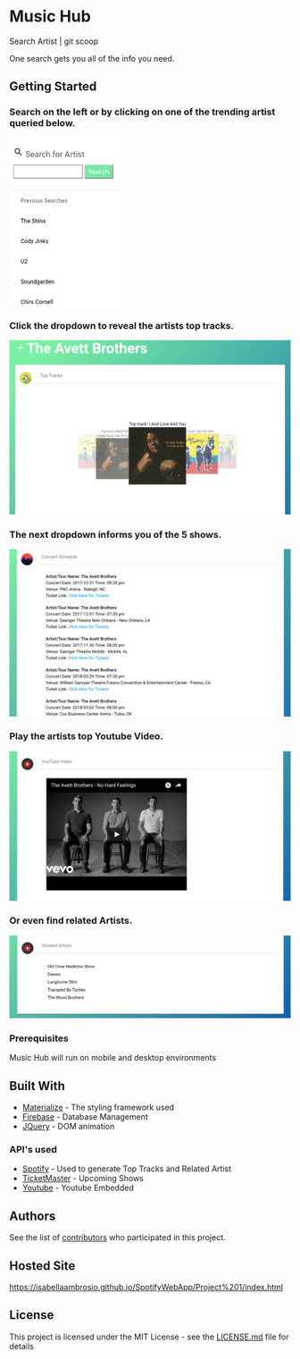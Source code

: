 # Music Hub
Search Artist | git scoop

One search gets you all of the info you need.


## Getting Started

### Search on the left or by clicking on one of the trending artist queried below.


<img src="Project 1/images/searchSS.PNG" height="300" width="200">


### Click the dropdown to reveal the artists top tracks.

<img src="Project 1/images/topTSS.PNG">

### The next dropdown informs you of the 5 shows.

<img src="Project 1/images/showsSS.PNG">

### Play the artists top Youtube Video.

<img src="Project 1/images/youTSS.PNG">

### Or even find related Artists.

<img src="Project 1/images/relatedASS.PNG">

### Prerequisites

Music Hub will run on mobile and desktop environments


## Built With

* [Materialize](http://materializecss.com/) - The styling framework used
* [Firebase](https://firebase.google.com/) - Database Management
* [JQuery](https://jquery.com/) - DOM animation


### API's used
* [Spotify](https://developer.spotify.com/web-api/) - Used to generate Top Tracks and Related Artist
* [TicketMaster](https://developer.ticketmaster.com/products-and-docs/apis/getting-started/) - Upcoming Shows
* [Youtube](https://developers.google.com/youtube/) - Youtube Embedded



## Authors

See the list of [contributors](https://github.com/Jordan-Gilliam/SpotifyWebApp/contributors) who participated in this project.

## Hosted Site
https://isabellaambrosio.github.io/SpotifyWebApp/Project%201/index.html

## License

This project is licensed under the MIT License - see the [LICENSE.md](LICENSE.md) file for details
